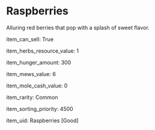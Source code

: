 # Raspberries

Alluring red berries that pop with a splash of sweet flavor.

item_can_sell: True

item_herbs_resource_value: 1

item_hunger_amount: 300

item_mews_value: 6

item_mole_cash_value: 0

item_rarity: Common

item_sorting_priority: 4500

item_uid: Raspberries [Good]